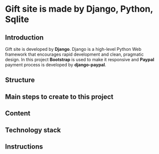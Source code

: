 # Gift site is made by Django, Python, Sqlite

## Introduction
Gift site is developed by __Django__. Django is a high-level Python Web framework that encourages rapid development and clean, pragmatic design. In this project __Bootstrap__ is used to make it responsive and __Paypal__ payment process is developed by __django-paypal__.


## Structure

## Main steps to create to this project

## Content

## Technology stack

## Instructions
